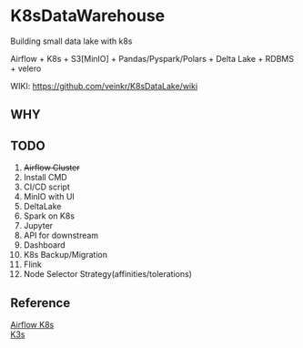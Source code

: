 # K8sDataWarehouse
Building small data lake with k8s

Airflow + K8s + S3[MinIO] + Pandas/Pyspark/Polars + Delta Lake + RDBMS + velero

WIKI: https://github.com/veinkr/K8sDataLake/wiki

## WHY


## TODO
1. ~~Airflow Cluster~~
2. Install CMD
3. CI/CD script
4. MinIO with UI
5. DeltaLake
6. Spark on K8s
7. Jupyter 
8. API for downstream  
9. Dashboard 
10. K8s Backup/Migration  
11. Flink  
12. Node Selector Strategy(affinities/tolerations)  

## Reference

[Airflow K8s](https://airflow.apache.org/docs/helm-chart/stable/airflow-configuration.html)  
[K3s](https://docs.k3s.io/)





